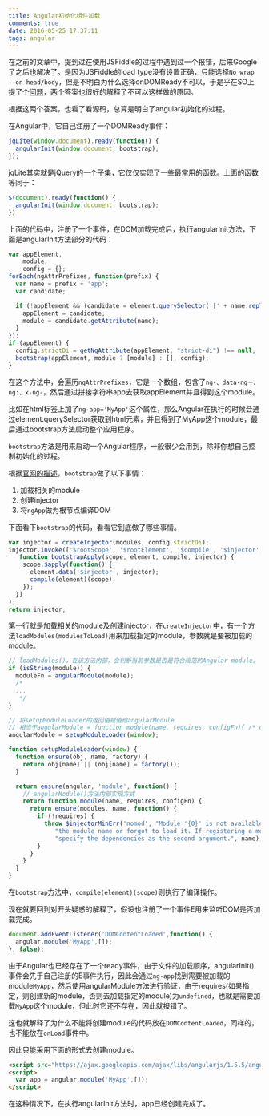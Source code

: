 ```yaml
---
title: Angular初始化组件加载
comments: true
date: 2016-05-25 17:37:11
tags: angular
---
```


在之前的文章中，提到过在使用JSFiddle的过程中遇到过一个报错，后来Google了之后也解决了。是因为JSFiddle的load type没有设置正确，只能选择`No wrap - on head/body`，但是不明白为什么选择onDOMReady不可以，于是乎在SO上提了个[问题][StackOverflow]，两个答案也很好的解释了不可以这样做的原因。

根据这两个答案，也看了看源码，总算是明白了angular初始化的过程。

在Angular中，它自己注册了一个DOMReady事件：
``` javascript
jqLite(window.document).ready(function() {
  angularInit(window.document, bootstrap);
});
```

[jqLite]其实就是jQuery的一个子集，它仅仅实现了一些最常用的函数。上面的函数等同于：
``` javascript
$(document).ready(function() {
  angularInit(window.document, bootstrap);
})
```

上面的代码中，注册了一个事件，在DOM加载完成后，执行angularInit方法，下面是angularInit方法部分的代码：

``` javascript
var appElement,
    module,
    config = {};
forEach(ngAttrPrefixes, function(prefix) {
  var name = prefix + 'app';
  var candidate;

  if (!appElement && (candidate = element.querySelector('[' + name.replace(':', '\\:') + ']'))) {
    appElement = candidate;
    module = candidate.getAttribute(name);
  }
});
if (appElement) {
  config.strictDi = getNgAttribute(appElement, "strict-di") !== null;
  bootstrap(appElement, module ? [module] : [], config);
}
```

在这个方法中，会遍历`ngAttrPrefixes`，它是一个数组，包含了`ng-、data-ng－、ng:、x-ng-`，然后通过拼接字符串app去获取appElement并且得到这个module。

比如在html标签上加了`ng-app='MyApp'`这个属性，那么Angular在执行的时候会通过element.querySelector获取到html元素，并且得到了MyApp这个module，最后通过bootstrap方法启动整个应用程序。

`bootstrap`方法是用来启动一个Angular程序，一般很少会用到，除非你想自己控制初始化的过程。

根据[官网的描述][Angular-bootstrap]，`bootstrap`做了以下事情：
1. 加载相关的module
2. 创建injector
3. 将`ngApp`做为根节点编译DOM

下面看下`bootstrap`的代码，看看它到底做了哪些事情。
``` javascript
var injector = createInjector(modules, config.strictDi);
injector.invoke(['$rootScope', '$rootElement', '$compile', '$injector',
   function bootstrapApply(scope, element, compile, injector) {
    scope.$apply(function() {
      element.data('$injector', injector);
      compile(element)(scope);
    });
  }]
);
return injector;
```

第一行就是加载相关的module及创建injector，在`createInjector`中，有一个方法`loadModules(modulesToLoad)`用来加载指定的module，参数就是要被加载的module。

``` javascript
// loadModules()，在该方法内部，会判断当前参数是否是符合规范的Angular module。
if (isString(module)) {
  moduleFn = angularModule(module);
  /*
  ...
   */
}

// 将setupModuleLoader的返回值赋值给angularModule
// 相当于angularModule = function module(name, requires, configFn){ /* code */ }
angularModule = setupModuleLoader(window);

function setupModuleLoader(window) {
  function ensure(obj, name, factory) {
    return obj[name] || (obj[name] = factory());
  }

  return ensure(angular, 'module', function() {
    // angularModule()方法内部实现方式
    return function module(name, requires, configFn) {
      return ensure(modules, name, function() {
        if (!requires) {
          throw $injectorMinErr('nomod', "Module '{0}' is not available! You either misspelled " +
             "the module name or forgot to load it. If registering a module ensure that you " +
             "specify the dependencies as the second argument.", name);
        }
      }
    }
  }
}
```

在`bootstrap`方法中，`compile(element)(scope)`则执行了编译操作。

现在就要回到对开头疑惑的解释了，假设也注册了一个事件E用来监听DOM是否加载完成。

``` javascript
document.addEventListener('DOMContentLoaded',function() {
  angular.module('MyApp',[]);
}, false);
```

由于Angular也已经存在了一个ready事件，由于文件的加载顺序，angularInit()事件会先于自己注册的E事件执行，因此会通过`ng-app`找到需要被加载的module`MyApp`，然后使用angularModule方法进行验证，由于requires(如果指定，则创建新的module，否则去加载指定的module)为`undefined`，也就是需要加载`MyApp`这个module，但此时它还不存在，因此就报错了。

这也就解释了为什么不能将创建module的代码放在`DOMContentLoaded`，同样的，也不能放在`onLoad`事件中。

因此只能采用下面的形式去创建module。

``` html
<script src="https://ajax.googleapis.com/ajax/libs/angularjs/1.5.5/angular.min.js"></script>
<script>
  var app = angular.module('MyApp',[]);
</script>
```

在这种情况下，在执行angularInit方法时，app已经创建完成了。





[StackOverflow]:http://stackoverflow.com/q/37318817/2674213
[jqLite]:https://docs.angularjs.org/api/ng/function/angular.element
[Angular-bootstrap]:https://docs.angularjs.org/guide/bootstrap
